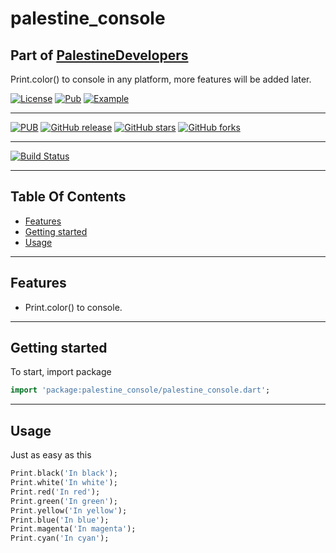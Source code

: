 # palestine_console

## Part of [PalestineDevelopers](https://github.com/PalestineDevelopers)

Print.color() to console in any platform, more features will be added later.

[![License](https://img.shields.io/github/license/PalestineDevelopers/console?style=for-the-badge)](https://github.com/PalestineDevelopers)
[![Pub](https://img.shields.io/badge/Palestine%20Console-pub-blue?style=for-the-badge)](https://pub.dev/packages/palestine_console)
[![Example](https://img.shields.io/badge/Example-Ex-success?style=for-the-badge)](https://pub.dev/packages/palestine_console/example)

---

[![PUB](https://img.shields.io/pub/v/palestine_console.svg?style=for-the-badge)](https://pub.dev/packages/palestine_console)
[![GitHub release](https://img.shields.io/github/v/release/PalestineDevelopers/console?style=for-the-badge)](https://github.com/PalestineDevelopers/console/releases)
[![GitHub stars](https://img.shields.io/github/stars/PalestineDevelopers/console?style=for-the-badge)](https://github.com/PalestineDevelopers/console)
[![GitHub forks](https://img.shields.io/github/forks/PalestineDevelopers/console?style=for-the-badge)](https://github.com/PalestineDevelopers/console)

---

[![Build Status](https://img.shields.io/endpoint.svg?url=https%3A%2F%2Factions-badge.atrox.dev%2FPalestineDevelopers%2Fconsole%2Fbadge%3Fref%3Dmain&style=for-the-badge)](https://actions-badge.atrox.dev/PalestineDevelopers/console/goto?ref=main)

---

## Table Of Contents

* [Features](#features)
* [Getting started](#getting-started)
* [Usage](#usage)

---

## Features

* Print.color() to console.

---

## Getting started

To start, import package

```dart
import 'package:palestine_console/palestine_console.dart';
```

---

## Usage

Just as easy as this

```dart
Print.black('In black');
Print.white('In white');
Print.red('In red');
Print.green('In green');
Print.yellow('In yellow');
Print.blue('In blue');
Print.magenta('In magenta');
Print.cyan('In cyan');
```
